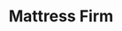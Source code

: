 ---
title: "Mattress Firm"
url: /portland/mattress-firm-northeast-cascades-parkway/
shop: Betten
---